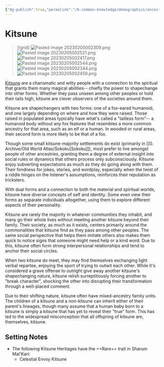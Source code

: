```yaml
---
{"dg-publish":true,"permalink":"/6-common-knowledge/demographics/ancestries/beastkin/kitsune/"}
---
```


# Kitsune

>[!grid]
>![Pasted image 20230205002309.png](/img/user/x.%20Assets/Attachments/Pasted%20image%2020230205002309.png)
>![Pasted image 20230205002521.png](/img/user/x.%20Assets/Attachments/Pasted%20image%2020230205002521.png)
![Pasted image 20230205002417.png](/img/user/x.%20Assets/Attachments/Pasted%20image%2020230205002417.png)
![Pasted image 20230205002544.png](/img/user/x.%20Assets/Attachments/Pasted%20image%2020230205002544.png)
>![Pasted image 20230205002344.png](/img/user/x.%20Assets/Attachments/Pasted%20image%2020230205002344.png)
![Pasted image 20230205002459.png](/img/user/x.%20Assets/Attachments/Pasted%20image%2020230205002459.png)

[Kitsune](https://2e.aonprd.com/Ancestries.aspx?ID=38) are a charismatic and witty people with a connection to the spiritual that grants them many magical abilities-- chiefly the power to shapechange into other forms. Whether they pass unseen among other peoples or hold their tails high, kitsune are clever observers of the societies around them.

Kitsune are shapechangers with two forms: one of a fox-eared humanoid, and one largely depending on where and how they were raised. Those raised in populated areas typically have what's called a "tailless form"-- a humanoid body without any fox features that resembles a more common ancestry for that area, such as an elf or a human. In wooded or rural areas, their second form is more likely to be that of a fox.

Though some small kitsune-majority settlements do exist (primarily in [[0. Archive/Old World Atlas/Sokoku\|Sokoku]]), most prefer to live amongst people of other ancestries, granting them a degree of external insight into social rules or dynamics that others process only subconsciously. Kitsune enjoy subverting expectations as much as they do going along with them. Their fondness for jokes, stories, and wordplay, especially when the twist of a riddle hinges on the listener's assumptions, reinforces their reputation as tricksters. 

With dual forms and a connection to both the material and spiritual worlds, kitsune have diverse concepts of self and identity. Some even view their forms as separate individuals altogether, using them to explore different aspects of their personality. 

Kitsune are rarely the majority in whatever communities they inhabit, and many go their whole lives without meeting another kitsune beyond their family. Their society, as much as it exists, centers primarily around the commonalities that kitsune find as they pass among other peoples. The same social perspective that helps them imitate others also makes them quick to notice signs that someone might need help or a kind word. Due to this, kitsune often form strong interpersonal relationships and tend to anchor their social circles. 

When two kitsune do meet, they may find themselves exchanging light verbal repartee, enjoying the sport of trying to outwit each other. While it's considered a grave offense to outright give away another kitsune's shapechanging nature, kitsune relish surreptitiously forcing another to "break character", shocking the other into disrupting their transformation through a well-placed comment. 

Due to their shifting nature, kitsune often have mixed-ancestry family units. The children of a kitsune and a non-kitsune can inherit either of their parent's lineages, though many assume that a human baby born to a kitsune is simply a kitsune that has yet to reveal their "true" form. This has led to the widespread misconception that all offspring of kitsune are, themselves, kitsune.

## Setting Notes

- The following Kitsune Heritages have the ==Rare== trait in Sharum Mal'Kari:
	- Celestial Envoy Kitsune

